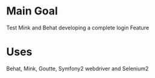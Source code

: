 Main Goal
==========
 Test Mink and Behat developing a complete login Feature

Uses
====
Behat, Mink, Goutte, Symfony2 webdriver and Selenium2
